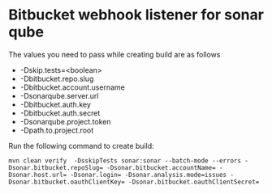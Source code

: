 # Bitbucket webhook listener for sonar qube
The values you need to pass while creating build are as follows
- -Dskip.tests=\<boolean>
- -Dbitbucket.repo.slug
- -Dbitbucket.account.username
- -Dsonarqube.server.url
- -Dbitbucket.auth.key
- -Dbitbucket.auth.secret
- -Dsonarqube.project.token
- -Dpath.to.project.root

Run the following command to create build:
```
mvn clean verify  -DsskipTests sonar:sonar --batch-mode --errors -Dsonar.bitbucket.repoSlug= -Dsonar.bitbucket.accountName= -Dsonar.host.url= -Dsonar.login= -Dsonar.analysis.mode=issues -Dsonar.bitbucket.oauthClientKey= -Dsonar.bitbucket.oauthClientSecret=
```
